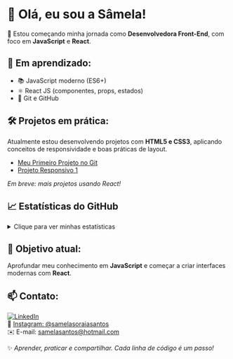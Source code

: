 # 👋 Olá, eu sou a Sâmela!

🎯 Estou começando minha jornada como **Desenvolvedora Front-End**, com foco em **JavaScript** e **React**.

## 🚀 Em aprendizado:
- 📚 JavaScript moderno (ES6+)
- ⚛️ React JS (componentes, props, estados)
- 🧩 Git e GitHub

## 🛠️ Projetos em prática:
Atualmente estou desenvolvendo projetos com **HTML5 e CSS3**, aplicando conceitos de responsividade e boas práticas de layout.

- [Meu Primeiro Projeto no Git](https://github.com/Samy777-dev/Meu-Primeiro-Projeto-git)
- [Projeto Responsivo 1](https://github.com/Samy777-dev/Projeto-reponsivo-1)

*Em breve: mais projetos usando React!*

## 📈 Estatísticas do GitHub

<details>
  <summary>Clique para ver minhas estatísticas</summary>

  <br>

  <img height="180em" src="https://github-readme-stats.vercel.app/api?username=samy777-dev&show_icons=true&theme=tokyonight"/>
  <img height="180em" src="https://github-readme-stats.vercel.app/api/top-langs/?username=samy777-dev&layout=compact&theme=tokyonight"/>

</details>






## 🌱 Objetivo atual:
Aprofundar meu conhecimento em **JavaScript** e começar a criar interfaces modernas com **React**.

## 📫 Contato:

[![LinkedIn](https://img.shields.io/badge/-LinkedIn-blue?style=flat-square&logo=linkedin&logoColor=white)](https://www.linkedin.com/in/samela-soraia-santos-71b189256)  
📸 [Instagram: @samelasoraiasantos](https://instagram.com/samelasoraiasantos)  
✉️ E-mail: samelasantos@hotmail.com



✨ *Aprender, praticar e compartilhar. Cada linha de código é um passo!*

